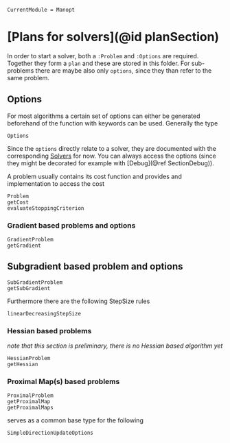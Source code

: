 ```@meta
CurrentModule = Manopt
```
# [Plans for solvers](@id planSection)
In order to start a solver, both a `:Problem` and `:Options` are required.
Together they form a `plan` and these are stored in this folder. For
sub-problems there are maybe also only `options`, since they than refer to the
same problem.

## Options
For most algorithms a certain set of options can either be
generated beforehand of the function with keywords can be used.
Generally the type
```@docs
Options
```
Since the `options` directly relate to a solver, they are documented with the
corresponding [Solvers](@ref) for now.
You can always access the options (since they
might be decorated for example with [Debug](@ref SectionDebug)).

A problem usually contains its cost function and provides and
implementation to access the cost
```@docs
Problem
getCost
evaluateStoppingCriterion
```

### Gradient based problems and options
```@docs
GradientProblem
getGradient
```
## Subgradient based problem and options
```@docs
SubGradientProblem
getSubGradient
```
Furthermore there are the following StepSize rules
```@docs
linearDecreasingStepSize
```

### Hessian based problems
*note that this section is preliminary, there is no Hessian based algorithm yet*
```@docs
HessianProblem
getHessian
```

### Proximal Map(s) based problems
```@docs
ProximalProblem
getProximalMap
getProximalMaps
```

serves as a common base type for the following
```@docs
SimpleDirectionUpdateOptions
```
